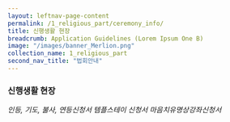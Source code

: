 ```yaml
---
layout: leftnav-page-content
permalink: /1_religious_part/ceremony_info/
title: 신행생활 현장
breadcrumb: Application Guidelines (Lorem Ipsum One B) 
image: "/images/banner_Merlion.png" 
collection_name: 1_religious_part
second_nav_title: "법회안내"
---
```


### 신행생활 현장


*인등, 기도, 불사, 연등신청서*
*템플스테이 신청서*
*마음치유명상강좌신청서*